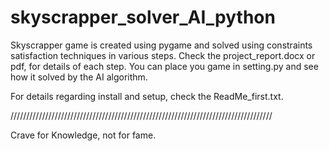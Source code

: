 # skyscrapper_solver_AI_python
Skyscrapper game is created using pygame and solved using constraints satisfaction techniques in various steps. Check the project_report.docx or pdf, for details of each step. You can place you game in setting.py and see how it solved by the AI algorithm.


For details regarding install and setup, check the ReadMe_first.txt.


///////////////////////////////////////////////////////////////////////////////////

Crave for Knowledge, not for fame.

